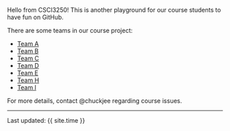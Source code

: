 Hello from CSCI3250! This is another playground for our course students to have fun on GitHub.

There are some teams in our course project:

* [Team A](https://csci3250-2019.github.io/project-team-a/ 'Team-A')
* [Team B](https://csci3250-2019.github.io/project-team-b/ 'Team-B')
* [Team C](https://csci3250-2019.github.io/project-team-c/ 'Team-C')
* [Team D](https://csci3250-2019.github.io/project-team-c/ 'Team-D')
* [Team E](https://csci3250-2019.github.io/project-team-e/ 'Team-E')
* [Team H](https://csci3250-2019.github.io/project-team-h/ 'Team-H')
* [Team I](https://csci3250-2019.github.io/project-team-i/ 'Team-I')

For more details, contact @chuckjee regarding course issues.

---
Last updated: {{ site.time }}

